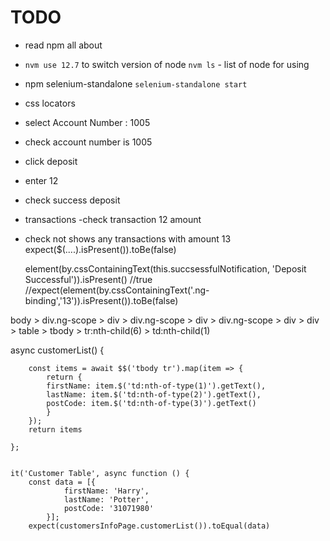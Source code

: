 # TODO
- read npm all about
- `nvm use 12.7` to switch version of node `nvm ls` - list of node for using
- npm selenium-standalone `selenium-standalone start`
- css locators

- select Account Number : 1005
- check account number is 1005
- click deposit
- enter 12 
- check success deposit
- transactions 
-check transaction 12 amount
- check not shows any transactions with amount 13 expect($(....).isPresent()).toBe(false)

  
  
  element(by.cssContainingText(this.succsessfulNotification, 'Deposit Successful')).isPresent() //true
 //expect(element(by.cssContainingText('.ng-binding','13')).isPresent()).toBe(false)

 body > div.ng-scope > div > div.ng-scope > div > div.ng-scope > div > div > table > tbody > tr:nth-child(6) > td:nth-child(1)


 async customerList() {

        const items = await $$('tbody tr').map(item => {
            return {
            firstName: item.$('td:nth-of-type(1)').getText(), 
            lastName: item.$('td:nth-of-type(2)').getText(), 
            postCode: item.$('td:nth-of-type(3)').getText()
            }
        });
        return items

    };


    it('Customer Table', async function () {
        const data = [{
                firstName: 'Harry',
                lastName: 'Potter',
                postCode: '31071980'
            }];
        expect(customersInfoPage.customerList()).toEqual(data)